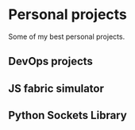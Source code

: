 # Personal projects
Some of my best personal projects.

## DevOps projects

## JS fabric simulator

## Python Sockets Library